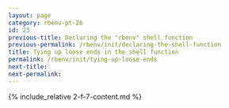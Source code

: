 ```yaml
---
layout: page
category: rbenv-pt-2b
id: 23
previous-title: Declaring the "rbenv" shell function
previous-permalink: /rbenv/init/declaring-the-shell-function
title: Tying up loose ends in the shell function
permalink: /rbenv/init/tying-up-loose-ends
next-title:
next-permalink:
---
```


{% include_relative 2-f-7-content.md %}
